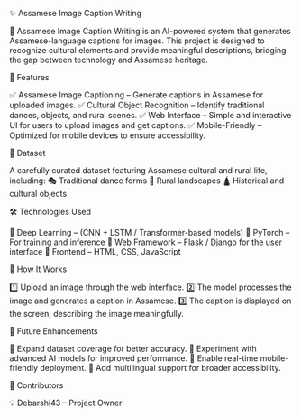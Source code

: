 ✨ Assamese Image Caption Writing

🎯 Assamese Image Caption Writing is an AI-powered system that generates Assamese-language captions for images. This project is designed to recognize cultural elements and provide meaningful descriptions, bridging the gap between technology and Assamese heritage.

🌟 Features

✅ Assamese Image Captioning – Generate captions in Assamese for uploaded images.
✅ Cultural Object Recognition – Identify traditional dances, objects, and rural scenes.
✅ Web Interface – Simple and interactive UI for users to upload images and get captions.
✅ Mobile-Friendly – Optimized for mobile devices to ensure accessibility.

📂 Dataset

A carefully curated dataset featuring Assamese cultural and rural life, including:
🎭 Traditional dance forms
🏡 Rural landscapes
🛕 Historical and cultural objects

🛠 Technologies Used

🔹 Deep Learning – (CNN + LSTM / Transformer-based models)
🔹 PyTorch – For training and inference
🔹 Web Framework – Flask / Django for the user interface
🔹 Frontend – HTML, CSS, JavaScript

🚀 How It Works

1️⃣ Upload an image through the web interface.
2️⃣ The model processes the image and generates a caption in Assamese.
3️⃣ The caption is displayed on the screen, describing the image meaningfully.

🔮 Future Enhancements

📌 Expand dataset coverage for better accuracy.
📌 Experiment with advanced AI models for improved performance.
📌 Enable real-time mobile-friendly deployment.
📌 Add multilingual support for broader accessibility.

👥 Contributors

💡 Debarshi43 – Project Owner


